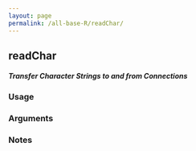 ```yaml
---
layout: page
permalink: /all-base-R/readChar/
---
```


## __readChar__

#### _Transfer Character Strings to and from Connections_

### Usage

### Arguments

### Notes
